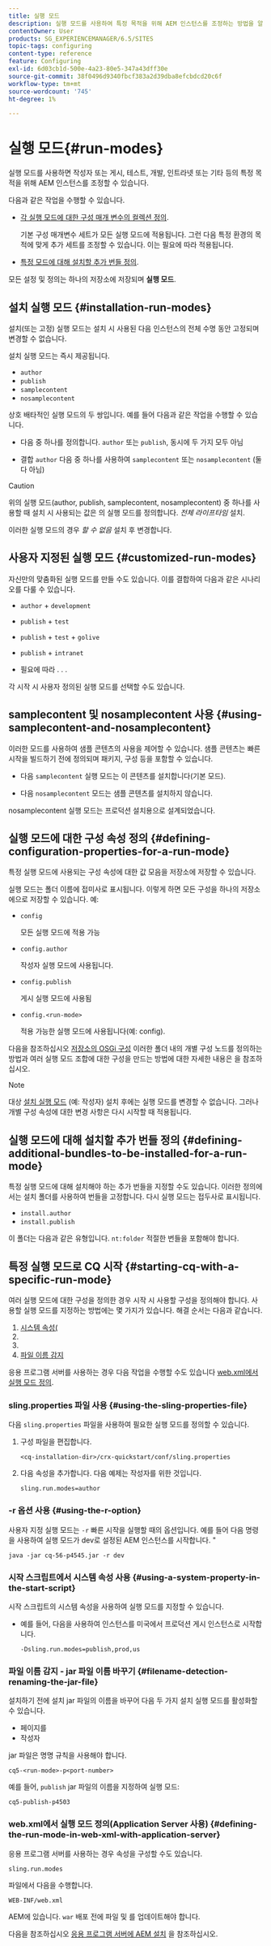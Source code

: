 ```yaml
---
title: 실행 모드
description: 실행 모드를 사용하여 특정 목적을 위해 AEM 인스턴스를 조정하는 방법을 알아봅니다.
contentOwner: User
products: SG_EXPERIENCEMANAGER/6.5/SITES
topic-tags: configuring
content-type: reference
feature: Configuring
exl-id: 6d03cb1d-500e-4a23-80e5-347a43dff30e
source-git-commit: 38f0496d9340fbcf383a2d39dba8efcbdcd20c6f
workflow-type: tm+mt
source-wordcount: '745'
ht-degree: 1%

---
```


# 실행 모드{#run-modes}

실행 모드를 사용하면 작성자 또는 게시, 테스트, 개발, 인트라넷 또는 기타 등의 특정 목적을 위해 AEM 인스턴스를 조정할 수 있습니다.

다음과 같은 작업을 수행할 수 있습니다.

* [각 실행 모드에 대한 구성 매개 변수의 컬렉션 정의](#defining-configuration-properties-for-a-run-mode).

  기본 구성 매개변수 세트가 모든 실행 모드에 적용됩니다. 그런 다음 특정 환경의 목적에 맞게 추가 세트를 조정할 수 있습니다. 이는 필요에 따라 적용됩니다.

* [특정 모드에 대해 설치할 추가 번들 정의](#defining-additional-bundles-to-be-installed-for-a-run-mode).

모든 설정 및 정의는 하나의 저장소에 저장되며 **실행 모드**.

## 설치 실행 모드 {#installation-run-modes}

설치(또는 고정) 실행 모드는 설치 시 사용된 다음 인스턴스의 전체 수명 동안 고정되며 변경할 수 없습니다.

설치 실행 모드는 즉시 제공됩니다.

* `author`
* `publish`
* `samplecontent`
* `nosamplecontent`

상호 배타적인 실행 모드의 두 쌍입니다. 예를 들어 다음과 같은 작업을 수행할 수 있습니다.

* 다음 중 하나를 정의합니다. `author` 또는 `publish`, 동시에 두 가지 모두 아님

* 결합 `author` 다음 중 하나를 사용하여 `samplecontent` 또는 `nosamplecontent` (둘 다 아님)

>[!CAUTION]
>
>위의 실행 모드(author, publish, samplecontent, nosamplecontent) 중 하나를 사용할 때 설치 시 사용되는 값은 의 실행 모드를 정의합니다. *전체 라이프타임* 설치.
>
>이러한 실행 모드의 경우 *할 수 없음* 설치 후 변경합니다.

## 사용자 지정된 실행 모드 {#customized-run-modes}

자신만의 맞춤화된 실행 모드를 만들 수도 있습니다. 이를 결합하여 다음과 같은 시나리오를 다룰 수 있습니다.

* `author` + `development`

* `publish` + `test`

* `publish` + `test` + `golive`

* `publish` + `intranet`

* 필요에 따라 . . .

각 시작 시 사용자 정의된 실행 모드를 선택할 수도 있습니다.

## samplecontent 및 nosamplecontent 사용 {#using-samplecontent-and-nosamplecontent}

이러한 모드를 사용하여 샘플 콘텐츠의 사용을 제어할 수 있습니다. 샘플 콘텐츠는 빠른 시작을 빌드하기 전에 정의되며 패키지, 구성 등을 포함할 수 있습니다.

* 다음 `samplecontent` 실행 모드는 이 콘텐츠를 설치합니다(기본 모드).

* 다음 `nosamplecontent` 모드는 샘플 콘텐츠를 설치하지 않습니다.

nosamplecontent 실행 모드는 프로덕션 설치용으로 설계되었습니다.

## 실행 모드에 대한 구성 속성 정의 {#defining-configuration-properties-for-a-run-mode}

특정 실행 모드에 사용되는 구성 속성에 대한 값 모음을 저장소에 저장할 수 있습니다.

실행 모드는 폴더 이름에 접미사로 표시됩니다. 이렇게 하면 모든 구성을 하나의 저장소에으로 저장할 수 있습니다. 예:

* `config`

  모든 실행 모드에 적용 가능

* `config.author`

  작성자 실행 모드에 사용됩니다.

* `config.publish`

  게시 실행 모드에 사용됨

* `config.<run-mode>`

  적용 가능한 실행 모드에 사용됩니다(예: config).

다음을 참조하십시오 [저장소의 OSGi 구성](/help/sites-deploying/configuring-osgi.md#osgi-configuration-in-the-repository) 이러한 폴더 내의 개별 구성 노드를 정의하는 방법과 여러 실행 모드 조합에 대한 구성을 만드는 방법에 대한 자세한 내용은 을 참조하십시오.

>[!NOTE]
>
>대상 [설치 실행 모드](#installation-run-modes) (예: 작성자) 설치 후에는 실행 모드를 변경할 수 없습니다. 그러나 개별 구성 속성에 대한 변경 사항은 다시 시작할 때 적용됩니다.

## 실행 모드에 대해 설치할 추가 번들 정의 {#defining-additional-bundles-to-be-installed-for-a-run-mode}

특정 실행 모드에 대해 설치해야 하는 추가 번들을 지정할 수도 있습니다. 이러한 정의에서는 설치 폴더를 사용하여 번들을 고정합니다. 다시 실행 모드는 접두사로 표시됩니다.

* `install.author`
* `install.publish`

이 폴더는 다음과 같은 유형입니다. `nt:folder` 적절한 번들을 포함해야 합니다.

## 특정 실행 모드로 CQ 시작 {#starting-cq-with-a-specific-run-mode}

여러 실행 모드에 대한 구성을 정의한 경우 시작 시 사용할 구성을 정의해야 합니다. 사용할 실행 모드를 지정하는 방법에는 몇 가지가 있습니다. 해결 순서는 다음과 같습니다.

1. [시스템 속성(](#using-a-system-property-in-the-start-script)
1. [](#using-the-sling-properties-file)
1. [](#using-the-r-option)
1. [파일 이름 감지](#filename-detection-renaming-the-jar-file)

응용 프로그램 서버를 사용하는 경우 다음 작업을 수행할 수도 있습니다 [web.xml에서 실행 모드 정의](#defining-the-run-mode-in-web-xml-with-application-server).

### sling.properties 파일 사용 {#using-the-sling-properties-file}

다음 `sling.properties` 파일을 사용하여 필요한 실행 모드를 정의할 수 있습니다.

1. 구성 파일을 편집합니다.

   `<cq-installation-dir>/crx-quickstart/conf/sling.properties`

1. 다음 속성을 추가합니다. 다음 예제는 작성자를 위한 것입니다.

   `sling.run.modes=author`

### -r 옵션 사용 {#using-the-r-option}

사용자 지정 실행 모드는 `-r` 빠른 시작을 실행할 때의 옵션입니다. 예를 들어 다음 명령을 사용하여 실행 모드가 dev로 설정된 AEM 인스턴스를 시작합니다. &quot;

```shell
java -jar cq-56-p4545.jar -r dev
```

### 시작 스크립트에서 시스템 속성 사용 {#using-a-system-property-in-the-start-script}

시작 스크립트의 시스템 속성을 사용하여 실행 모드를 지정할 수 있습니다.

* 예를 들어, 다음을 사용하여 인스턴스를 미국에서 프로덕션 게시 인스턴스로 시작합니다.

  `-Dsling.run.modes=publish,prod,us`

### 파일 이름 감지 - jar 파일 이름 바꾸기 {#filename-detection-renaming-the-jar-file}

설치하기 전에 설치 jar 파일의 이름을 바꾸어 다음 두 가지 설치 실행 모드를 활성화할 수 있습니다.

* 페이지를
* 작성자

jar 파일은 명명 규칙을 사용해야 합니다.

`cq5-<run-mode>-p<port-number>`

예를 들어, `publish` jar 파일의 이름을 지정하여 실행 모드:

`cq5-publish-p4503`

### web.xml에서 실행 모드 정의(Application Server 사용) {#defining-the-run-mode-in-web-xml-with-application-server}

응용 프로그램 서버를 사용하는 경우 속성을 구성할 수도 있습니다.

`sling.run.modes`

파일에서 다음을 수행합니다.

`WEB-INF/web.xml`

AEM에 있습니다. `war` 배포 전에 파일 및 를 업데이트해야 합니다.

다음을 참조하십시오 [응용 프로그램 서버에 AEM 설치](/help/sites-deploying/application-server-install.md) 을 참조하십시오.
